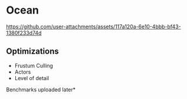 # Ocean
https://github.com/user-attachments/assets/117a120a-6e10-4bbb-bf43-1380f233d74d

## Optimizations
* Frustum Culling
* Actors
* Level of detail

Benchmarks uploaded later*
